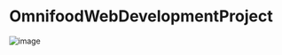 # OmnifoodWebDevelopmentProject
![image](https://user-images.githubusercontent.com/42832387/236178810-731c99b8-863a-4063-bd0c-93c77626c083.png)
